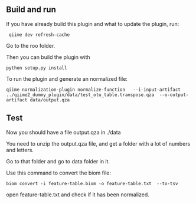 

## Build and run
If you have already build this plugin and what to update the plugin, run:
```
 qiime dev refresh-cache
```

Go to the roo folder.

Then you can build the plugin with 
```
python setup.py install
```

To run the plugin and generate an normalized file:

```
qiime normalization-plugin normalize-function   --i-input-artifact ../qiime2_dummy_plugin/data/test_otu_table.transpose.qza  --o-output-artifact data/output.qza
```

## Test


Now you should have a file output.qza in ./data

You need to unzip the output.qza file, and get a folder with a lot of numbers and letters.

Go to that folder and go to data folder in it.

Use this command to convert the biom file:
```
biom convert -i feature-table.biom -o feature-table.txt  --to-tsv
```

open feature-table.txt and check if it has been normalized.
